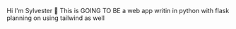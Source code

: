 Hi I'm Sylvester 👋 
This is GOING TO BE a web app writin in python with flask
planning on using tailwind as well
